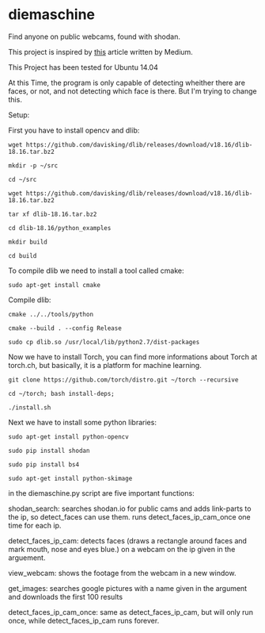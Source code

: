 # diemaschine
Find anyone on public webcams, found with shodan. 

This project is inspired by [this](https://medium.com/@ageitgey/machine-learning-is-fun-part-4-modern-face-recognition-with-deep-learning-c3cffc121d78#.lvd4mq590 "test") article written by Medium.

This Project has been tested for Ubuntu 14.04


At this Time, the program is only capable of detecting wheither there are faces, or not, and not detecting which face is there. But I'm trying to change this.


Setup:

First you have to install opencv and dlib:     

`wget https://github.com/davisking/dlib/releases/download/v18.16/dlib-18.16.tar.bz2`


`mkdir -p ~/src`

`cd ~/src`

`wget https://github.com/davisking/dlib/releases/download/v18.16/dlib-18.16.tar.bz2`

`tar xf dlib-18.16.tar.bz2`

`cd dlib-18.16/python_examples`  

`mkdir build` 

`cd build` 

To compile dlib we need to install a tool called cmake:

`sudo apt-get install cmake`

Compile dlib:

`cmake ../../tools/python`  

`cmake --build . --config Release`  

`sudo cp dlib.so /usr/local/lib/python2.7/dist-packages`

Now we have to install Torch, you can find more informations about Torch at torch.ch, but basically, it is a platform for machine learning.

`git clone https://github.com/torch/distro.git ~/torch --recursive`

`cd ~/torch; bash install-deps;`

`./install.sh`

Next we have to install some python libraries:

`sudo apt-get install python-opencv`

`sudo pip install shodan`

`sudo pip install bs4`

`sudo apt-get install python-skimage`


in the diemaschine.py script are five important functions:

shodan_search: searches shodan.io for public cams and adds link-parts to the ip, so detect_faces can use them. runs detect_faces_ip_cam_once one time for each ip.

detect_faces_ip_cam: detects faces (draws a rectangle around faces and mark mouth, nose and eyes blue.) on a webcam on the ip given in the arguement.

view_webcam: shows the footage from the webcam in a new window.

get_images: searches google pictures with a name given in the argument and downloads the first 100 results

detect_faces_ip_cam_once: same as detect_faces_ip_cam, but will only run once, while detect_faces_ip_cam runs forever.
